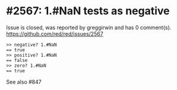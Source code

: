 
#2567: 1.#NaN tests as negative
================================================================================
Issue is closed, was reported by greggirwin and has 0 comment(s).
<https://github.com/red/red/issues/2567>

```
>> negative? 1.#NaN
== true
>> positive? 1.#NaN
== false
>> zero? 1.#NaN
== true
```
See also #847 


